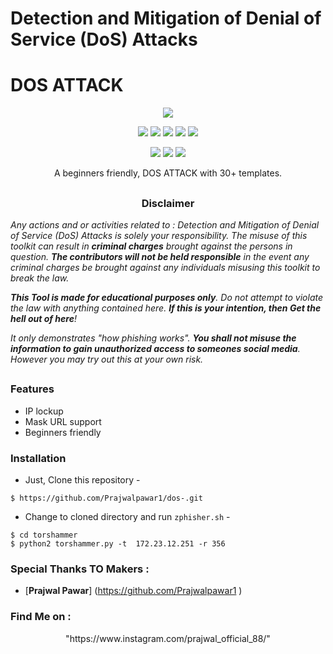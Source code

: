 #  Detection and Mitigation of Denial of Service (DoS) Attacks
# DOS ATTACK
<!-- : Detection and Mitigation of Denial of Service (DoS) Attacks -->

<p align="center">
  <img src="https://media.istockphoto.com/photos/grim-reaper-picture-id827848238?b=1&k=20&m=827848238&s=170667a&w=0&h=IaEMzVz0q7lOzp8mn0aotvZn6cYZJRV8xniPA_kmGf8=">
</p>

<p align="center">
  <img src="https://img.shields.io/badge/Version-2.2-green?style=for-the-badge">
  <img src="https://img.shields.io/github/license/htr-tech/zphisher?style=for-the-badge">
  <img src="https://img.shields.io/github/stars/htr-tech/zphisher?style=for-the-badge">
  <img src="https://img.shields.io/github/issues/htr-tech/zphisher?color=red&style=for-the-badge">
  <img src="https://img.shields.io/github/forks/htr-tech/zphisher?color=teal&style=for-the-badge">
</p>

<p align="center">
  <img src="https://img.shields.io/badge/Author-HTR--Tech-cyan?style=flat-square">
  <img src="https://img.shields.io/badge/Open%20Source-Yes-cyan?style=flat-square">
  <img src="https://img.shields.io/badge/Written%20In-Bash-cyan?style=flat-square">
</p>

<p align="center">A beginners friendly, DOS ATTACK  with 30+ templates.</p>

##

<h3><p align="center">Disclaimer</p></h3>

<i>Any actions and or activities related to : Detection and Mitigation of Denial of Service (DoS) Attacks is solely your responsibility. The misuse of this toolkit can result in <b>criminal charges</b> brought against the persons in question. <b>The contributors will not be held responsible</b> in the event any criminal charges be brought against any individuals misusing this toolkit to break the law.


<b>This Tool is made for educational purposes only</b>. Do not attempt to violate the law with anything contained here. <b>If this is your intention, then Get the hell out of here</b>!

It only demonstrates "how phishing works". <b>You shall not misuse the information to gain unauthorized access to someones social media</b>. However you may try out this at your own risk.</i>

##

### Features

- IP lockup
- Mask URL support 
- Beginners friendly


### Installation

- Just, Clone this repository -
```
$ https://github.com/Prajwalpawar1/dos-.git
```

- Change to cloned directory and run `zphisher.sh` -
```
$ cd torshammer
$ python2 torshammer.py -t  172.23.12.251 -r 356
```


### Special Thanks TO Makers :

- [**Prajwal Pawar**] (https://github.com/Prajwalpawar1 )

### Find Me on :
<p align="center">
  "https://www.instagram.com/prajwal_official_88/"


